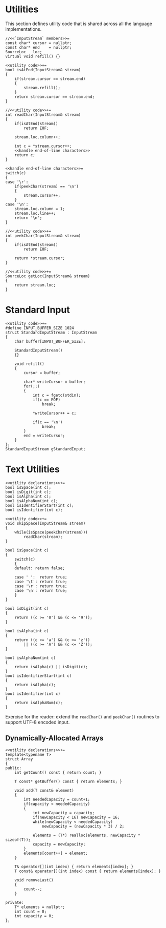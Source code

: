 Utilities
=========

This section defines utility code that is shared across all the language implementations.


	//<<`InputStream` members>>=
	const char* cursor = nullptr;
	const char* end    = nullptr;
    SourceLoc   loc;
	virtual void refill() {}

	<<utility code>>+=
	bool isAtEnd(InputStream& stream)
	{
		if(stream.cursor == stream.end)
		{
			stream.refill();
		}
		return stream.cursor == stream.end;
	}

	//<<utility code>>+=
	int readChar(InputStream& stream)
	{
		if(isAtEnd(stream))
			return EOF;

        stream.loc.column++;

        int c = *stream.cursor++;
        <<handle end-of-line characters>>
        return c;
	}

    <<handle end-of-line characters>>=
    switch(c)
    {
    case '\r':
        if(peekChar(stream) == '\n')
        {
            stream.cursor++;
        }
    case '\n':
        stream.loc.column = 1;
        stream.loc.line++;
        return '\n';        
    }

	//<<utility code>>+=
	int peekChar(InputStream& stream)
	{
		if(isAtEnd(stream))
			return EOF;

		return *stream.cursor;
	}

    //<<utility code>>+=
    SourceLoc getLoc(InputStream& stream)
    {
        return stream.loc;
    }

Standard Input
==============

	<<utility code>>+=
	#define INPUT_BUFFER_SIZE 1024
	struct StandardInputStream : InputStream
	{
		char buffer[INPUT_BUFFER_SIZE];

		StandardInputStream()
		{}

		void refill()
		{
			cursor = buffer;

			char* writeCursor = buffer;
			for(;;)
			{
				int c = fgetc(stdin);
				if(c == EOF)
					break;

				*writeCursor++ = c;

				if(c == '\n')
					break;
			}
			end = writeCursor;
		}
	};
	StandardInputStream gStandardInput;

Text Utilities
==============

	<<utility declarations>>+=
	bool isSpace(int c);
	bool isDigit(int c);
	bool isAlpha(int c);
	bool isAlphaNum(int c);
    bool isIdentifierStart(int c);
    bool isIdentifier(int c);

	<<utility code>>+=
	void skipSpace(InputStream& stream)
	{
		while(isSpace(peekChar(stream)))
			readChar(stream);
	}

	bool isSpace(int c)
	{
		switch(c)
		{
		default: return false;

		case ' ':  return true;
		case '\t': return true;
		case '\r': return true;
		case '\n': return true;
		}
	}

	bool isDigit(int c)
	{
		return ((c >= '0') && (c <= '9'));
	}

	bool isAlpha(int c)
	{
		return ((c >= 'a') && (c <= 'z'))
			|| ((c >= 'A') && (c <= 'Z'));
	}

	bool isAlphaNum(int c)
	{
		return isAlpha(c) || isDigit(c);
	}
    bool isIdentifierStart(int c)
    {
        return isAlpha(c);
    }
    bool isIdentifier(int c)
    {
        return isAlphaNum(c);
    }


Exercise for the reader: extend the `readChar()` and `peekChar()` routines to support UTF-8 encoded input.

Dynamically-Allocated Arrays
----------------------------

	<<utility declarations>>+=
    template<typename T>
    struct Array
    {
    public:
        int getCount() const { return count; }

        T const* getBuffer() const { return elements; }

        void add(T const& element)
        {
            int neededCapacity = count+1;
            if(capacity < neededCapacity)
            {
                int newCapacity = capacity;
                if(newCapacity < 16) newCapacity = 16;
                while(newCapacity < neededCapacity)
                    newCapacity = (newCapacity * 3) / 2;

                elements = (T*) realloc(elements, newCapacity * sizeof(T));
                capacity = newCapacity;
            }
            elements[count++] = element;
        }

		T& operator[](int index) { return elements[index]; }
		T const& operator[](int index) const { return elements[index]; }

		void removeLast()
		{
			count--;
		}

    private:
        T* elements = nullptr;
        int count = 0;
        int capacity = 0;
    };
